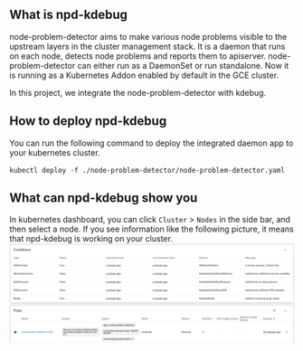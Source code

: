 ## What is npd-kdebug

node-problem-detector aims to make various node problems visible to the upstream layers in the cluster management stack. It is a daemon that runs on each node, detects node problems and reports them to apiserver. node-problem-detector can either run as a DaemonSet or run standalone. Now it is running as a Kubernetes Addon enabled by default in the GCE cluster.

In this project, we integrate the node-problem-detector with kdebug. 

## How to deploy npd-kdebug

You can run the following command to deploy the integrated daemon app to your kubernetes cluster.
```shell
kubectl deploy -f ./node-problem-detector/node-problem-detector.yaml
```

## What can npd-kdebug show you

In kubernetes dashboard, you can click `Cluster` > `Nodes` in the side bar, and then select a node. If you see information like the following picture, it means that npd-kdebug is working on your cluster. 
![image](../../resource/npd/npd-dashboard.png)